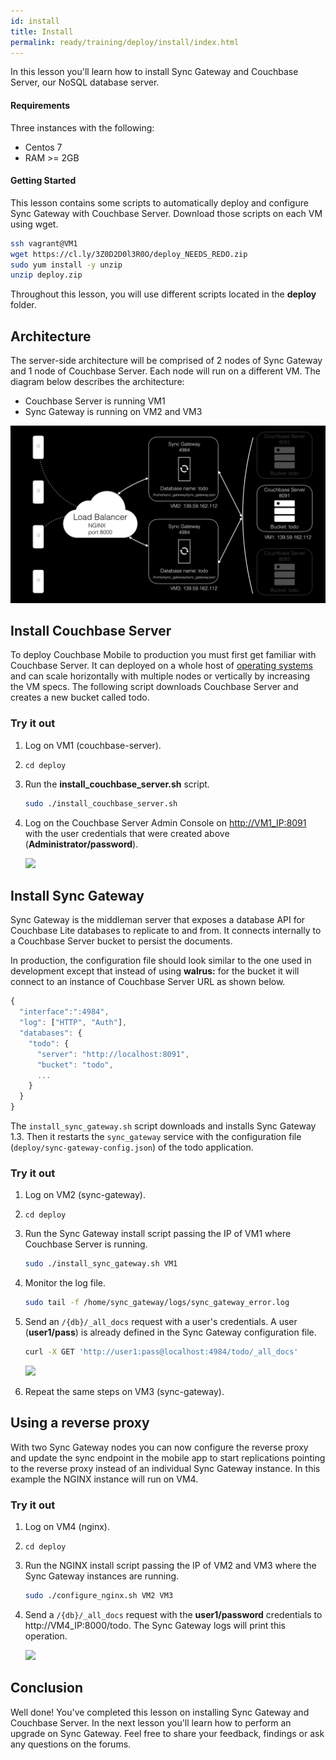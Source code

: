 ```yaml
---
id: install
title: Install
permalink: ready/training/deploy/install/index.html
---
```


In this lesson you'll learn how to install Sync Gateway and Couchbase Server, our NoSQL database server.

[//]: # "COMMON ACROSS LESSONS"

#### Requirements

Three instances with the following:

- Centos 7
- RAM >= 2GB

#### Getting Started

This lesson contains some scripts to automatically deploy and configure Sync Gateway with Couchbase Server. Download those scripts on each VM using wget.

```bash
ssh vagrant@VM1
wget https://cl.ly/3Z0D2D0l3R0O/deploy_NEEDS_REDO.zip
sudo yum install -y unzip
unzip deploy.zip
```

Throughout this lesson, you will use different scripts located in the **deploy** folder.

[//]: # "COMMON ACROSS LESSONS"

## Architecture

The server-side architecture will be comprised of 2 nodes of Sync Gateway and 1 node of Couchbase Server. Each node will run on a different VM. The diagram below describes the architecture:

- Couchbase Server is running VM1
- Sync Gateway is running on VM2 and VM3

![](img/image74.png)

## Install Couchbase Server

To deploy Couchbase Mobile to production you must first get familiar with Couchbase Server. It can deployed on a whole host of [operating systems](http://www.couchbase.com/nosql-databases/downloads) and can scale horizontally with multiple nodes or vertically by increasing the VM specs. The following script downloads Couchbase Server and creates a new bucket called todo.

### Try it out

1. Log on VM1 (couchbase-server).
1. `cd deploy`
1. Run the **install\_couchbase\_server.sh** script.

    ```bash
    sudo ./install_couchbase_server.sh
    ```

1. Log on the Couchbase Server Admin Console on [http://VM1_IP:8091](http://VM1_IP:8091) with the user credentials that were created above (**Administrator/password**).

    <img src="https://cl.ly/2v400A2s0I2v/image68.gif" class="center-image" />

## Install Sync Gateway

Sync Gateway is the middleman server that exposes a database API for Couchbase Lite databases to replicate to and from. It connects internally to a Couchbase Server bucket to persist the documents.

In production, the configuration file should look similar to the one used in development except that instead of using **walrus:** for the bucket it will connect to an instance of Couchbase Server URL as shown below.

```javascript
{
  "interface":":4984",
  "log": ["HTTP", "Auth"],
  "databases": {
    "todo": {
      "server": "http://localhost:8091",
      "bucket": "todo",
      ...
    }
  }
}
```

The `install_sync_gateway.sh` script downloads and installs Sync Gateway 1.3. Then it restarts the `sync_gateway` service with the configuration file (`deploy/sync-gateway-config.json`) of the todo application.


### Try it out 

1. Log on VM2 (sync-gateway).
1. `cd deploy`
1. Run the Sync Gateway install script passing the IP of VM1 where Couchbase Server is running.

    ```bash
    sudo ./install_sync_gateway.sh VM1
    ```

1. Monitor the log file.

    ```bash
    sudo tail -f /home/sync_gateway/logs/sync_gateway_error.log
    ```

1. Send an `/{db}/_all_docs` request with a user's credentials. A user (**user1/pass**) is already defined in the Sync Gateway configuration file.

    ```bash
    curl -X GET 'http://user1:pass@localhost:4984/todo/_all_docs'
    ```

    ![](https://cl.ly/1j1q3p333D47/image75.gif)

1. Repeat the same steps on VM3 (sync-gateway).

## Using a reverse proxy

With two Sync Gateway nodes you can now configure the reverse proxy and update the sync endpoint in the mobile app to start replications pointing to the reverse proxy instead of an individual Sync Gateway instance. In this example the NGINX instance will run on VM4.

### Try it out

1. Log on VM4 (nginx).
1. `cd deploy`
1. Run the NGINX install script passing the IP of VM2 and VM3 where the Sync Gateway instances are running.

    ```bash
    sudo ./configure_nginx.sh VM2 VM3
    ```

1. Send a `/{db}/_all_docs` request with the **user1/password** credentials to http://VM4_IP:8000/todo. The Sync Gateway logs will print this operation.

    ![](https://cl.ly/392N2E2K0J0T/image76.gif)

## Conclusion

Well done! You've completed this lesson on installing Sync Gateway and Couchbase Server. In the next lesson you'll learn how to perform an upgrade on Sync Gateway. Feel free to share your feedback, findings or ask any questions on the forums.
